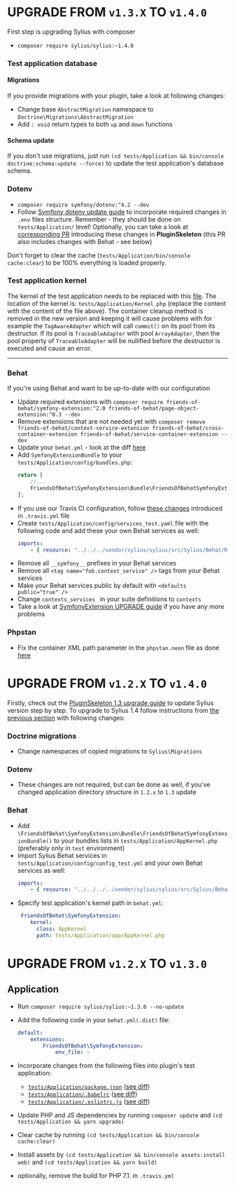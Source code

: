 # UPGRADE FROM `v1.3.X` TO `v1.4.0`

First step is upgrading Sylius with composer

- `composer require sylius/sylius:~1.4.0`

### Test application database

#### Migrations

If you provide migrations with your plugin, take a look at following changes:

* Change base `AbstractMigration` namespace to `Doctrine\Migrations\AbstractMigration`
* Add `: void` return types to both `up` and `down` functions

#### Schema update

If you don't use migrations, just run `(cd tests/Application && bin/console doctrine:schema:update --force)` to update
the test application's database schema.

### Dotenv

* `composer require symfony/dotenv:^4.2 --dev`
* Follow [Symfony dotenv update guide](https://symfony.com/doc/current/configuration/dot-env-changes.html) to
  incorporate required changes in `.env` files structure. Remember - they should be done on `tests/Application/` level!
  Optionally, you can take a look at [corresponding PR](https://github.com/Sylius/PluginSkeleton/pull/156/) introducing
  these changes in **PluginSkeleton** (this PR also includes changes with Behat - see below)

Don't forget to clear the cache (`tests/Application/bin/console cache:clear`) to be 100% everything is loaded properly.

### Test application kernel

The kernel of the test application needs to be replaced with
this [file](https://github.com/Sylius/PluginSkeleton/blob/1.4/tests/Application/Kernel.php). The location of the kernel
is: `tests/Application/Kernel.php` (replace the content with the content of the file above). The container cleanup
method is removed in the new version and keeping it will cause problems with for example the `TagAwareAdapter` which
will call `commit()` on its pool from its destructor. If its pool is `TraceableAdapter` with pool `ArrayAdapter`, then
the pool property of `TraceableAdapter` will be nullified before the destructor is executed and cause an error.

---

### Behat

If you're using Behat and want to be up-to-date with our configuration

* Update required extensions
  with `composer require friends-of-behat/symfony-extension:^2.0 friends-of-behat/page-object-extension:^0.3 --dev`
* Remove extensions that are not needed yet
  with `composer remove friends-of-behat/context-service-extension friends-of-behat/cross-container-extension friends-of-behat/service-container-extension --dev`
* Update your `behat.yml` - look at the
  diff [here](https://github.com/Sylius/Sylius-Standard/pull/322/files#diff-7bde54db60a6e933518d8b61b929edce)
* Add `SymfonyExtensionBundle` to your `tests/Application/config/bundles.php`:
    ```php
    return [
        //...
        FriendsOfBehat\SymfonyExtension\Bundle\FriendsOfBehatSymfonyExtensionBundle::class => ['test' => true, 'test_cached' => true],
    ];
    ```
* If you use our Travis CI configuration,
  follow [these changes](https://github.com/Sylius/PluginSkeleton/pull/156/files#diff-354f30a63fb0907d4ad57269548329e3)
  introduced in `.travis.yml` file
* Create `tests/Application/config/services_test.yaml` file with the following code and add these your own Behat
  services as well:
    ```yaml
    imports:
        - { resource: "../../../vendor/sylius/sylius/src/Sylius/Behat/Resources/config/services.xml" }
    ```
* Remove all `__symfony__` prefixes in your Behat services
* Remove all `<tag name="fob.context_service" />` tags from your Behat services
* Make your Behat services public by default with `<defaults public="true" />`
* Change `contexts_services ` in your suite definitions to `contexts`
* Take a look
  at [SymfonyExtension UPGRADE guide](https://github.com/FriendsOfBehat/SymfonyExtension/blob/master/UPGRADE-2.0.md) if
  you have any more problems

### Phpstan

* Fix the container XML path parameter in the `phpstan.neon` file as
  done [here](https://github.com/Sylius/PluginSkeleton/commit/37fa614dbbcf8eb31b89eaf202b4bd4d89a5c7b3)

# UPGRADE FROM `v1.2.X` TO `v1.4.0`

Firstly, check out
the [PluginSkeleton 1.3 upgrade guide](https://github.com/Sylius/PluginSkeleton/blob/1.4/UPGRADE-1.3.md) to update
Sylius version step by step. To upgrade to Sylius 1.4 follow instructions
from [the previous section](https://github.com/Sylius/PluginSkeleton/blob/1.4/UPGRADE-1.4.md#upgrade-from-v13x-to-v140)
with following changes:

### Doctrine migrations

* Change namespaces of copied migrations to `Sylius\Migrations`

### Dotenv

* These changes are not required, but can be done as well, if you've changed application directory structure in `1.2.x`
  to `1.3` update

### Behat

* Add `\FriendsOfBehat\SymfonyExtension\Bundle\FriendsOfBehatSymfonyExtensionBundle()` to your bundles lists
  in `tests/Application/AppKernel.php` (preferably only in `test` environment)
* Import Sylius Behat services in `tests/Application/config/config_test.yml` and your own Behat services as well:
    ```yaml
    imports:
        - { resource: "../../../../vendor/sylius/sylius/src/Sylius/Behat/Resources/config/services.xml" }
    ```
* Specify test application's kernel path in `behat.yml`:
    ```yaml
     FriendsOfBehat\SymfonyExtension:
        kernel:
          class: AppKernel
          path: tests/Application/app/AppKernel.php
    ```

# UPGRADE FROM `v1.2.X` TO `v1.3.0`

## Application

* Run `composer require sylius/sylius:~1.3.0 --no-update`

* Add the following code in your `behat.yml(.dist)` file:

    ```yaml
    default:
        extensions:
            FriendsOfBehat\SymfonyExtension:
                env_file: ~  
    ```

* Incorporate changes from the following files into plugin's test application:

    * [`tests/Application/package.json`](https://github.com/Sylius/PluginSkeleton/blob/1.3/tests/Application/package.json) ([see diff](https://github.com/Sylius/PluginSkeleton/pull/134/files#diff-726e1353c14df7d91379c0dea6b30eef))
    * [`tests/Application/.babelrc`](https://github.com/Sylius/PluginSkeleton/blob/1.3/tests/Application/.babelrc) ([see diff](https://github.com/Sylius/PluginSkeleton/pull/134/files#diff-a2527d9d8ad55460b2272274762c9386))
    * [`tests/Application/.eslintrc.js`](https://github.com/Sylius/PluginSkeleton/blob/1.3/tests/Application/.eslintrc.js) ([see diff](https://github.com/Sylius/PluginSkeleton/pull/134/files#diff-396c8c412b119deaa7dd84ae28ae04ca))

* Update PHP and JS dependencies by running `composer update` and `(cd tests/Application && yarn upgrade)`

* Clear cache by running `(cd tests/Application && bin/console cache:clear)`

* Install assets by `(cd tests/Application && bin/console assets:install web)`
  and `(cd tests/Application && yarn build)`

* optionally, remove the build for PHP 7.1. in `.travis.yml`
